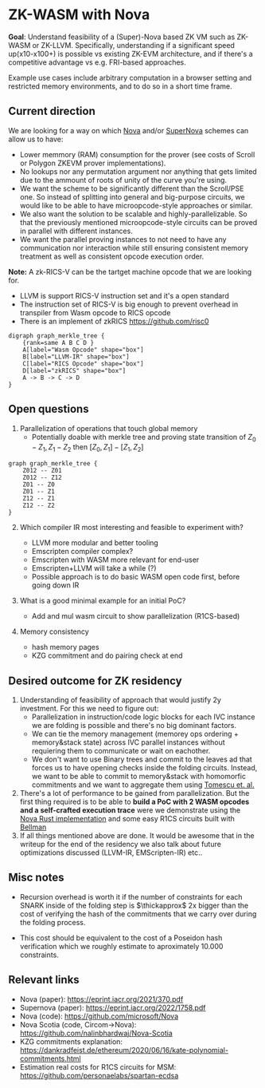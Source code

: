 # ZK-WASM with Nova

**Goal**: Understand feasibility of a (Super)-Nova based ZK VM such as ZK-WASM or ZK-LLVM. Specifically, understanding if a significant speed up(x10-x100+) is possible vs existing ZK-EVM architecture, and if there's a competitive advantage vs e.g. FRI-based approaches.

Example use cases include arbitrary computation in a browser setting and restricted memory environments, and to do so in a short time frame.

## Current direction

We are looking for a way on which [Nova](https://eprint.iacr.org/2021/370) and/or [SuperNova](https://eprint.iacr.org/2022/1758.pdf) schemes can allow us to have:
- Lower memmory (RAM) consumption for the prover (see costs of Scroll or Polygon ZKEVM prover implementations).
- No lookups nor any permutation argument nor anything that gets limited due to the ammount of roots of unity of the curve you're using.
- We want the scheme to be significantly different than the Scroll/PSE one. So instead of splitting into general and big-purpose circuits, we would like to be able to have microopcode-style approaches or similar.
- We also want the solution to be scalable and highly-parallelizable. So that the previously mentioned microopcode-style circuits can be proved in parallel with different instances.
- We want the parallel proving instances to not need to have any communication nor interaction while still ensuring consistent memory treatment as well as consistent opcode execution order.

**Note:** A zk-RICS-V can be the tartget machine opcode that we are looking for.
- LLVM is support RICS-V instruction set and it's a open standard
- The instruction set of RICS-V is big enough to prevent overhead in transpiler from Wasm opcode to RICS opcode
- There is an implement of zkRICS https://github.com/risc0

```graphviz
digraph graph_merkle_tree {
    {rank=same A B C D }
    A[label="Wasm Opcode" shape="box"]
    B[label="LLVM-IR" shape="box"]
    C[label="RICS Opcode" shape="box"]
    D[label="zkRICS" shape="box"]
    A -> B -> C -> D
}
```

## Open questions

1. Parallelization of operations that touch global memory
    - Potentially doable with merkle tree and proving state transition of $Z_0-Z_1, Z_1-Z_2 \text{ then } [Z_0,Z_1]-[Z_1,Z_2]$

```graphviz
graph graph_merkle_tree {
    Z012 -- Z01
    Z012 -- Z12
	Z01 -- Z0
	Z01 -- Z1
	Z12 -- Z1
	Z12 -- Z2
} 
```

2. Which compiler IR most interesting and feasible to experiment with?
    - LLVM more modular and better tooling
    - Emscripten compiler complex?
    - Emscripten with WASM more relevant for end-user
    - Emscripten+LLVM will take a while (?)
    - Possible approach is to do basic WASM open code first, before going down IR

3. What is a good minimal example for an initial PoC?
    - Add and mul wasm circuit to show parallelization (R1CS-based)

4. Memory consistency
    - hash memory pages
    - KZG commitment and do pairing check at end
 
## Desired outcome for ZK residency

1. Understanding of feasibility of approach that would justify 2y investment. For this we need to figure out:
    - Parallelization in instruction/code logic blocks for each IVC instance we are folding is possible and there's no big dominant factors.
    - We can tie the memory management (memorey ops ordering + memory&stack state) across IVC parallel instances without requiering them to communicate or wait on eachother.
    - We don't want to use Binary trees and commit to the leaves ad that forces us to have opening checks inside the folding circuits. Instead, we want to be able to commit to memory&stack with homomorfic commitments and we want to aggregate them using [Tomescu et. al.](https://eprint.iacr.org/2020/527)
2. There's a lot of performance to be gained from parallelization. But the first thing required is to be able to **build a PoC with 2 WASM opcodes and a self-crafted execution trace** were we demonstrate using the [Nova Rust implementation](https://github.com/microsoft/Nova) and some easy R1CS circuits built with [Bellman](https://github.com/zkcrypto/bellman)
3. If all things mentioned above are done. It would be awesome that in the writeup for the end of the residency we also talk about future optimizations discussed (LLVM-IR, EMScripten-IR) etc..

## Misc notes

- Recursion overhead is worth it if the number of constraints for each SNARK inside of the folding step is $\thickapprox$ 2x bigger than the cost of verifying the hash of the commitments that we carry over during the folding process. 

- This cost should be equivalent to the cost of a Poseidon hash verification which we roughly estimate to aproximately 10.000 constraints.

## Relevant links

- Nova (paper): https://eprint.iacr.org/2021/370.pdf
- Supernova (paper): https://eprint.iacr.org/2022/1758.pdf
- Nova (code): https://github.com/microsoft/Nova
- Nova Scotia (code, Circom->Nova): https://github.com/nalinbhardwaj/Nova-Scotia
- KZG commitments explanation: https://dankradfeist.de/ethereum/2020/06/16/kate-polynomial-commitments.html
- Estimation real costs for R1CS circuits for MSM: https://github.com/personaelabs/spartan-ecdsa
